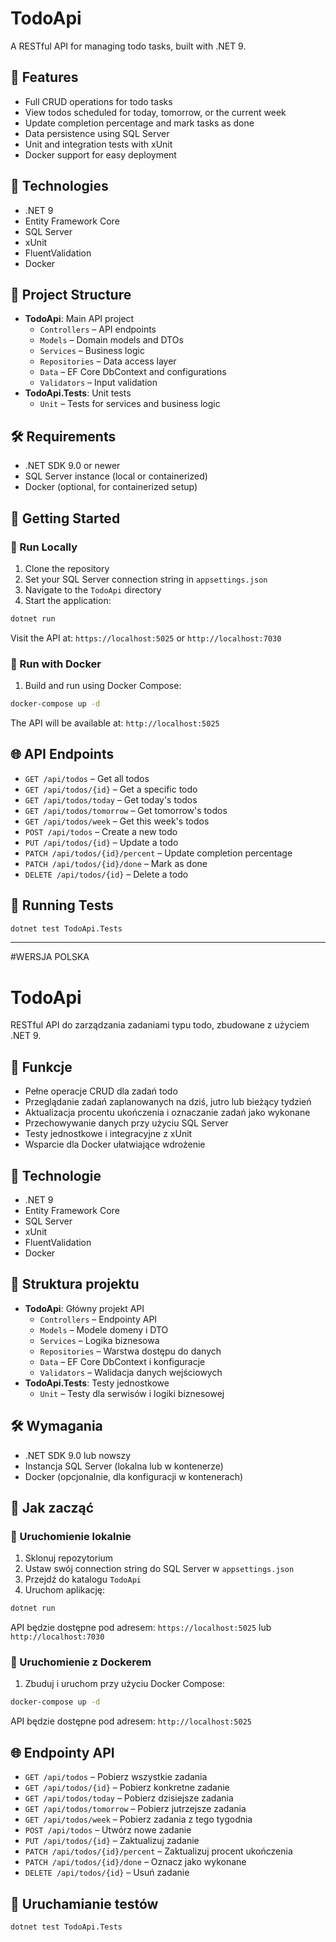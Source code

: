 # TodoApi

A RESTful API for managing todo tasks, built with .NET 9.

## 🚀 Features

- Full CRUD operations for todo tasks
- View todos scheduled for today, tomorrow, or the current week
- Update completion percentage and mark tasks as done
- Data persistence using SQL Server
- Unit and integration tests with xUnit
- Docker support for easy deployment

## 🧰 Technologies

- .NET 9
- Entity Framework Core
- SQL Server
- xUnit
- FluentValidation
- Docker

## 📁 Project Structure

- **TodoApi**: Main API project
  - `Controllers` – API endpoints
  - `Models` – Domain models and DTOs
  - `Services` – Business logic
  - `Repositories` – Data access layer
  - `Data` – EF Core DbContext and configurations
  - `Validators` – Input validation
- **TodoApi.Tests**: Unit tests
  - `Unit` – Tests for services and business logic


## 🛠 Requirements

- .NET SDK 9.0 or newer
- SQL Server instance (local or containerized)
- Docker (optional, for containerized setup)

## 🏁 Getting Started

### 🔧 Run Locally

1. Clone the repository
2. Set your SQL Server connection string in `appsettings.json`
3. Navigate to the `TodoApi` directory
4. Start the application:

```bash
dotnet run
```

Visit the API at: `https://localhost:5025` or `http://localhost:7030`

### 🐳 Run with Docker

1. Build and run using Docker Compose:

```bash
docker-compose up -d
```

The API will be available at: `http://localhost:5025`

## 🌐 API Endpoints

- `GET /api/todos` – Get all todos
- `GET /api/todos/{id}` – Get a specific todo
- `GET /api/todos/today` – Get today's todos
- `GET /api/todos/tomorrow` – Get tomorrow's todos
- `GET /api/todos/week` – Get this week's todos
- `POST /api/todos` – Create a new todo
- `PUT /api/todos/{id}` – Update a todo
- `PATCH /api/todos/{id}/percent` – Update completion percentage
- `PATCH /api/todos/{id}/done` – Mark as done
- `DELETE /api/todos/{id}` – Delete a todo

## 🧪 Running Tests

```bash
dotnet test TodoApi.Tests
```

---

#WERSJA POLSKA

# TodoApi

RESTful API do zarządzania zadaniami typu todo, zbudowane z użyciem .NET 9.

## 🚀 Funkcje

- Pełne operacje CRUD dla zadań todo
- Przeglądanie zadań zaplanowanych na dziś, jutro lub bieżący tydzień
- Aktualizacja procentu ukończenia i oznaczanie zadań jako wykonane
- Przechowywanie danych przy użyciu SQL Server
- Testy jednostkowe i integracyjne z xUnit
- Wsparcie dla Docker ułatwiające wdrożenie

## 🧰 Technologie

- .NET 9
- Entity Framework Core
- SQL Server
- xUnit
- FluentValidation
- Docker

## 📁 Struktura projektu

- **TodoApi**: Główny projekt API
  - `Controllers` – Endpointy API
  - `Models` – Modele domeny i DTO
  - `Services` – Logika biznesowa
  - `Repositories` – Warstwa dostępu do danych
  - `Data` – EF Core DbContext i konfiguracje
  - `Validators` – Walidacja danych wejściowych
- **TodoApi.Tests**: Testy jednostkowe
  - `Unit` – Testy dla serwisów i logiki biznesowej


## 🛠 Wymagania

- .NET SDK 9.0 lub nowszy
- Instancja SQL Server (lokalna lub w kontenerze)
- Docker (opcjonalnie, dla konfiguracji w kontenerach)

## 🏁 Jak zacząć

### 🔧 Uruchomienie lokalnie

1. Sklonuj repozytorium
2. Ustaw swój connection string do SQL Server w `appsettings.json`
3. Przejdź do katalogu `TodoApi`
4. Uruchom aplikację:

```bash
dotnet run
```

API będzie dostępne pod adresem: `https://localhost:5025` lub `http://localhost:7030`

### 🐳 Uruchomienie z Dockerem

1. Zbuduj i uruchom przy użyciu Docker Compose:

```bash
docker-compose up -d
```

API będzie dostępne pod adresem: `http://localhost:5025`

## 🌐 Endpointy API

- `GET /api/todos` – Pobierz wszystkie zadania
- `GET /api/todos/{id}` – Pobierz konkretne zadanie
- `GET /api/todos/today` – Pobierz dzisiejsze zadania
- `GET /api/todos/tomorrow` – Pobierz jutrzejsze zadania
- `GET /api/todos/week` – Pobierz zadania z tego tygodnia
- `POST /api/todos` – Utwórz nowe zadanie
- `PUT /api/todos/{id}` – Zaktualizuj zadanie
- `PATCH /api/todos/{id}/percent` – Zaktualizuj procent ukończenia
- `PATCH /api/todos/{id}/done` – Oznacz jako wykonane
- `DELETE /api/todos/{id}` – Usuń zadanie

## 🧪 Uruchamianie testów

```bash
dotnet test TodoApi.Tests
```
